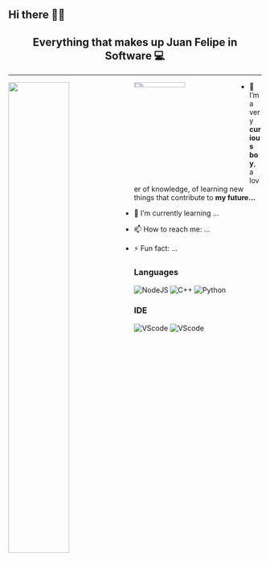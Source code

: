 ## Hi there 👋🏼

 <h2 align="center"> Everything that makes up Juan Felipe in Software 💻</h2> 
 
 <hr>
 <div>
 <img align="left" width="49%" src="https://github-readme-stats.vercel.app/api?username=JFOZ1010&theme=codeSTACKr&show_icons=true"/>
 <img align="left" width="45%" height="5%" src="https://github-readme-stats.vercel.app/api/top-langs/?username=JFOZ1010&layout=compact"/> 
 </div>
 </hr>
 
- 🔭 I’m a very **curious boy**, a lover of knowledge, of learning new things that contribute to **my future...**
- 🌱 I’m currently learning ...
- 📫 How to reach me: ...

- ⚡ Fun fact: ...

<h3 align="left">Languages</h3>
<img alt="NodeJS" align="left" src="https://img.shields.io/badge/javascript-%23323330.svg?style=for-the-badge&logo=javascript&logoColor=%23F7DF1Eg">
<img alt="C++" "align="left" src="https://img.shields.io/badge/c++-%2300599C.svg?style=for-the-badge&logo=c%2B%2B&logoColor=white">
<img alt="Python" src="https://img.shields.io/badge/python-3670A0?style=for-the-badge&logo=python&logoColor=ffdd54">

<h3 align="left">IDE</h3>
<img alt="VScode" src= "https://img.shields.io/badge/Visual%20Studio%20Code-0078d7.svg?style=for-the-badge&logo=visual-studio-code&logoColor=white">
<img alt="VScode" src= "https://img.shields.io/badge/VIM-%2311AB00.svg?style=for-the-badge&logo=vim&logoColor=white">



